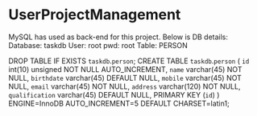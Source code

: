 # UserProjectManagement
MySQL has used as back-end for this project.
Below is DB details:
Database: taskdb
User: root
pwd: root
Table: PERSON

DROP TABLE IF EXISTS `taskdb`.`person`;
CREATE TABLE  `taskdb`.`person` (
  `id` int(10) unsigned NOT NULL AUTO_INCREMENT,
  `name` varchar(45) NOT NULL,
  `birthdate` varchar(45) DEFAULT NULL,
  `mobile` varchar(45) NOT NULL,
  `email` varchar(45) NOT NULL,
  `address` varchar(120) NOT NULL,
  `qualification` varchar(45) DEFAULT NULL,
  PRIMARY KEY (`id`)
) ENGINE=InnoDB AUTO_INCREMENT=5 DEFAULT CHARSET=latin1;
